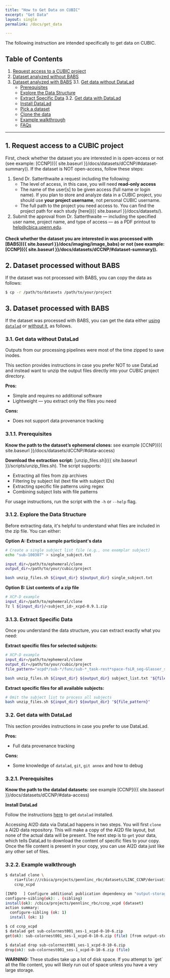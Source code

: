 ```yaml
---
title: "How to Get Data on CUBIC"
excerpt: "Get Data"
layout: single
permalink: /docs/get_data

---
```


The following instruction are intended specifically to get data on CUBIC.

## Table of Contents

1. [Request access to a CUBIC project](#1-request-access-to-a-cubic-project)
2. [Dataset analyzed without BABS](#2-dataset-analyzed-without-babs)
3. [Dataset analyzed with BABS](#3-dataset-analyzed-with-babs)
   3.1. [Get data without DataLad](#31-get-data-without-datalad)
      - [Prerequisites](#311-prerequisites)
      - [Explore the Data Structure](#312-explore-the-data-structure)
      - [Extract Specific Data](#313-extract-specific-data)
   3.2. [Get data with DataLad](#32-get-data-with-datalad)
      - [Install DataLad](#321-install-datalad)
      - [Pick a dataset](#322-pick-a-dataset)
      - [Clone the data](#323-clone-the-data)
      - [Example walkthrough](#324-example-walkthrough)
      - [FAQs](#325-faqs)

---

## 1. Request access to a CUBIC project

First, check whether the dataset you are interested in is open-access or not (see example: [CCNP]({{ site.baseurl }}/docs/datasets/dCCNP/#dataset-summary)). If the dataset is NOT open-access, follow these steps:

1. Send Dr. Satterthwaite a request including the following:
    - The level of access, in this case, you will need **read-only access**
    - The name of the user[s] to be given access (full name or login name). If you plan to store and analyze data in a CUBIC project, you should use **your project username**, not personal CUBIC username.
    - The full path to the project you need access to. You can find the project path for each study [here]({{ site.baseurl }}/docs/datasets/).
2. Submit the approval from Dr. Satterthwaite — including the specified user name, project name, and type of access — as a PDF printout to help@cbica.upenn.edu.


#### Check whether the dataset you are interested in was processed with [BABS]({{  site.baseurl }}/docs/imaging/image_babs) or not (see example: [CCNP]({{ site.baseurl }}/docs/datasets/dCCNP/#dataset-summary)).

## 2. Dataset processed without BABS

If the dataset was not processed with BABS, you can copy the data as follows:

```bash
$ cp -r /path/to/datasets /path/to/your/project
```

## 3. Dataset processed with BABS

If the dataset was processed with BABS, you can get the data either [using `datalad`](#32-get-data-with-datalad) or [without it](#31-get-data-without-datalad), as follows.

### 3.1. Get data without DataLad

Outputs from our processing pipelines were most of the time zipped to save inodes.

This section provides instructions in case you prefer NOT to use DataLad and instead want to unzip the output files directly into your CUBIC project directory.

**Pros:**
- Simple and requires no additional software
- Lightweight — you extract only the files you need

**Cons:**
- Does not support data provenance tracking  

### 3.1.1. Prerequisites

**Know the path to the dataset’s ephemeral clones:** see example [CCNP]({{ site.baseurl }}/docs/datasets/dCCNP/#data-access)

**Download the extraction script:** [unzip_files.sh]({{ site.baseurl }}/scripts/unzip_files.sh). The script supports:
- Extracting all files from zip archives
- Filtering by subject list (text file with subject IDs)
- Extracting specific file patterns using regex
- Combining subject lists with file patterns

For usage instructions, run the script with the `-h` or `--help` flag.

### 3.1.2. Explore the Data Structure

Before extracting data, it's helpful to understand what files are included in the zip file. You can either:

**Option A: Extract a sample participant's data**
```bash
# Create a single subject list file (e.g., one exemplar subject)
echo "sub-100307" > single_subject.txt

input_dir=/path/to/ephemeral/clone
output_dir=/path/to/your/cubic/project

bash unzip_files.sh ${input_dir} ${output_dir} single_subject.txt
```

**Option B: List contents of a zip file**
```bash
# XCP-D example
input_dir=/path/to/ephemeral/clone
7z l ${input_dir}/<subject_id>_xcpd-0.9.1.zip
```

### 3.1.3. Extract Specific Data

Once you understand the data structure, you can extract exactly what you need:

**Extract specific files for selected subjects:**
```bash
# XCP-D example
input_dir=/path/to/ephemeral/clone
output_dir=/path/to/your/cubic/project
file_pattern="xcpd*/sub-*/func/sub-*_task-rest*space-fsLR_seg-Glasser_stat-pearsoncorrelation_relmat.tsv"

bash unzip_files.sh ${input_dir} ${output_dir} subject_list.txt "${file_pattern}"

```

**Extract specific files for all available subjects:**
```bash
# Omit the subject list to process all subjects
bash unzip_files.sh ${input_dir} ${output_dir} "${file_pattern}"
```

### 3.2. Get data with DataLad

This section provides instructions in case you prefer to use DataLad.

**Pros:**
- Full data provenance tracking

**Cons:**
- Some knowledge of `datalad`, `git`, `git annex` and how to debug  

### 3.2.1. Prerequisites

**Know the path to the datalad datasets:** see example [CCNP]({{ site.baseurl }}/docs/datasets/dCCNP/#data-access)

**Install DataLad**

Follow the instructions [here](https://www.datalad.org/#install) to get `datalad` installed.

Accessing AI2D data via DataLad happens in two steps. You will first `clone` a AI2D data repository. This will make a copy of the AI2D file layout, but none of the actual data will be present. The next step is to `get` your data, which tells DataLad to download the content of specific files to your copy. Once the file content is present in your copy, you can use AI2D data just like any other set of files.

### 3.2.2. Example walkthrough

```bash
$ datalad clone \
    ria+file:///cbica/projects/pennlinc_rbc/datasets/LINC_CCNP/derivatives/xcpd-0-10-6-babs/output_ria#~data \
    ccnp_xcpd

[INFO   ] Configure additional publication dependency on "output-storage"                                                                           
configure-sibling(ok): . (sibling)
install(ok): /cbica/projects/pennlinc_rbc/ccnp_xcpd (dataset)
action summary:
  configure-sibling (ok: 1)
  install (ok: 1)

$ cd ccnp_xcpd
$ datalad get sub-colornest001_ses-1_xcpd-0-10-6.zip
get(ok): sub-colornest001_ses-1_xcpd-0-10-6.zip (file) [from output-storage...]

$ datalad drop sub-colornest001_ses-1_xcpd-0-10-6.zip
drop(ok): sub-colornest001_ses-1_xcpd-0-10-6.zip (file)  
```

<div class="alert alert-primary" role="alert">
  <b>WARNING:</b> These studies take up a lot of disk space. If you attempt to `get` all the file content, you will likely run out of space unless you have a very large storage.
</div>
